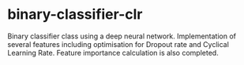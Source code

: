 # binary-classifier-clr
Binary classifier class using a deep neural network. Implementation of several features including optimisation for Dropout rate and Cyclical Learning Rate. Feature importance calculation is also completed.
